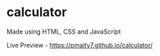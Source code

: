 # calculator

Made using HTML, CSS and JavaScript

Live Preview - https://pmaity7.github.io/calculator/
